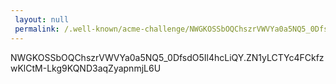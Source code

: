 ```yaml
---
 layout: null
 permalink: /.well-known/acme-challenge/NWGKOSSbOQChszrVWVYa0a5NQ5_0DfsdO5Il4hcLiQY.html
---
```


NWGKOSSbOQChszrVWVYa0a5NQ5_0DfsdO5Il4hcLiQY.ZN1yLCTYc4FCkfzwKlCtM-Lkg9KQND3aqZyapnmjL6U
